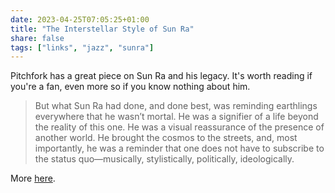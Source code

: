 ```yaml
---
date: 2023-04-25T07:05:25+01:00
title: "The Interstellar Style of Sun Ra"
share: false
tags: ["links", "jazz", "sunra"]
---
```

Pitchfork has a great piece on Sun Ra and his legacy. It's worth reading if you're a fan, even more so if you know
nothing about him.

>  But what Sun Ra had done, and done best, was reminding earthlings everywhere that he wasn’t mortal. He was a
>  signifier of a life beyond the reality of this one. He was a visual reassurance of the presence of another world. He
>  brought the cosmos to the streets, and, most importantly, he was a reminder that one does not have to subscribe to
>  the status quo—musically, stylistically, politically, ideologically.

More [here](https://pitchfork.com/features/from-the-pitchfork-review/9866-the-interstellar-style-of-sun-ra/).

